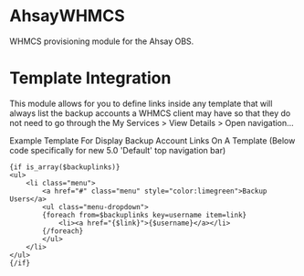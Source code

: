AhsayWHMCS
==========

WHMCS provisioning module for the Ahsay OBS.

Template Integration
=========
This module allows for you to define links inside any template that will always list the backup accounts a WHMCS client may have so that they do not need to go through the My Services > View Details > Open navigation...

Example Template For Display Backup Account Links On A Template 
(Below code specifically for new 5.0 'Default' top navigation bar)

	{if is_array($backuplinks)}
	<ul>
		<li class="menu">
			<a href="#" class="menu" style="color:limegreen">Backup Users</a>
			<ul class="menu-dropdown">
			{foreach from=$backuplinks key=username item=link}
				<li><a href="{$link}">{$username}</a></li>
			{/foreach}
			</ul>
		</li>
	</ul>
	{/if}
